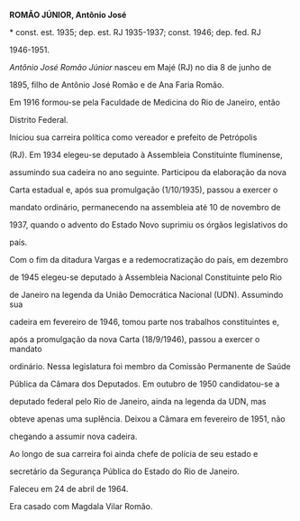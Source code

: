 **ROMÃO JÚNIOR, Antônio José**



\* const. est. 1935; dep. est. RJ 1935-1937; const. 1946; dep. fed. RJ

1946-1951.



*Antônio José Romão Júnior* nasceu em Majé (RJ) no dia 8 de junho de

1895, filho de Antônio José Romão e de Ana Faria Romão.



Em 1916 formou-se pela Faculdade de Medicina do Rio de Janeiro, então

Distrito Federal.



Iniciou sua carreira política como vereador e prefeito de Petrópolis

(RJ). Em 1934 elegeu-se deputado à Assembleia Constituinte fluminense,

assumindo sua cadeira no ano seguinte. Participou da elaboração da nova

Carta estadual e, após sua promulgação (1/10/1935), passou a exercer o

mandato ordinário, permanecendo na assembleia até 10 de novembro de

1937, quando o advento do Estado Novo suprimiu os órgãos legislativos do

país.



Com o fim da ditadura Vargas e a redemocratização do país, em dezembro

de 1945 elegeu-se deputado à Assembleia Nacional Constituinte pelo Rio

de Janeiro na legenda da União Democrática Nacional (UDN). Assumindo sua

cadeira em fevereiro de 1946, tomou parte nos trabalhos constituintes e,

após a promulgação da nova Carta (18/9/1946), passou a exercer o mandato

ordinário. Nessa legislatura foi membro da Comissão Permanente de Saúde

Pública da Câmara dos Deputados. Em outubro de 1950 candidatou-se a

deputado federal pelo Rio de Janeiro, ainda na legenda da UDN, mas

obteve apenas uma suplência. Deixou a Câmara em fevereiro de 1951, não

chegando a assumir nova cadeira.



Ao longo de sua carreira foi ainda chefe de polícia de seu estado e

secretário da Segurança Pública do Estado do Rio de Janeiro.



Faleceu em 24 de abril de 1964.



Era casado com Magdala Vilar Romão.



